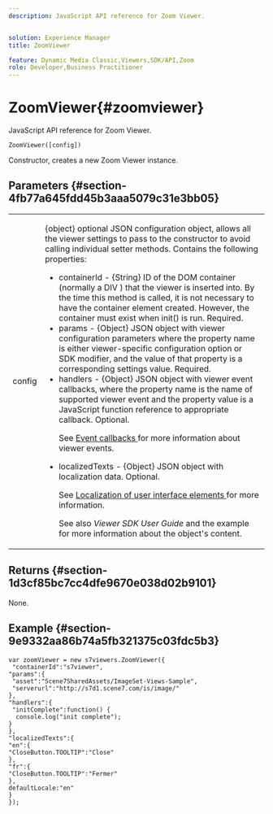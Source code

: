 ```yaml
---
description: JavaScript API reference for Zoom Viewer.


solution: Experience Manager
title: ZoomViewer

feature: Dynamic Media Classic,Viewers,SDK/API,Zoom
role: Developer,Business Practitioner
---
```


# ZoomViewer{#zoomviewer}

JavaScript API reference for Zoom Viewer.

 `ZoomViewer([config])`

Constructor, creates a new Zoom Viewer instance.

## Parameters {#section-4fb77a645fdd45b3aaa5079c31e3bb05}

<table id="table_896DFF34A68A403DB93A6D597461A573"> 
 <tbody> 
  <tr> 
   <td colname="col1"> <p> <span class="codeph"> <span class="varname"> config </span> </span> </p> </td> 
   <td colname="col2"> <p> <span class="codeph"> {object} </span> optional JSON configuration object, allows all the viewer settings to pass to the constructor to avoid calling individual setter methods. Contains the following properties: </p> <p> 
     <ul id="ul_789DBD5B72ED4C80B685455B0D59494D"> 
      <li id="li_28FDCB53E4AD4097A51F21B876C18FB1"> <span class="codeph"> containerId </span> - <span class="codeph"> {String} </span> ID of the DOM container (normally a <span class="codeph"> DIV </span>) that the viewer is inserted into. By the time this method is called, it is not necessary to have the container element created. However, the container must exist when <span class="codeph"> init() </span> is run. Required. </li> 
      <li id="li_FDE00392DC1544ABBDD75F81EF814EF2"> <span class="codeph"> params </span> - <span class="codeph"> {Object} </span> JSON object with viewer configuration parameters where the property name is either viewer-specific configuration option or SDK modifier, and the value of that property is a corresponding settings value. Required. </li> 
      <li id="li_C534D5091CDA4717BCC48E3EBBF09AB8"> <span class="codeph"> handlers </span> - <span class="codeph"> {Object} </span> JSON object with viewer event callbacks, where the property name is the name of supported viewer event and the property value is a JavaScript function reference to appropriate callback. Optional. <p>See <a href="../../../c-html5-s7-aem-asset-viewers/c-html5-20-zoom-viewer-about/c-html5-20-zoom-viewer-event-callbacks.md#concept-66d5996f2b1b44cab3d5264cda5c50cd" format="dita" scope="local"> Event callbacks </a> for more information about viewer events. </p> </li> 
      <li id="li_1D181A6B1D434B29B09AFD3F4BE059BD"> <span class="codeph"> localizedTexts </span> - <span class="codeph"> {Object} </span> JSON object with localization data. Optional. <p>See <a href="../../../c-html5-s7-aem-asset-viewers/c-html5-20-zoom-viewer-about/c-html5-20-zoom-viewer-localization.md#concept-cbfc39344c494eb7b9f6a272cff0cc74" format="dita" scope="local"> Localization of user interface elements </a> for more information. </p> <p>See also <i>Viewer SDK User Guide</i> and the example for more information about the object's content. </p> </li> 
     </ul> </p> </td> 
  </tr> 
 </tbody> 
</table>

## Returns {#section-1d3cf85bc7cc4dfe9670e038d02b9101}

None.

## Example {#section-9e9332aa86b74a5fb321375c03fdc5b3}

```
var zoomViewer = new s7viewers.ZoomViewer({ 
 "containerId":"s7viewer", 
"params":{ 
 "asset":"Scene7SharedAssets/ImageSet-Views-Sample", 
 "serverurl":"http://s7d1.scene7.com/is/image/" 
}, 
"handlers":{ 
 "initComplete":function() { 
  console.log("init complete"); 
} 
}, 
"localizedTexts":{ 
"en":{ 
"CloseButton.TOOLTIP":"Close" 
}, 
"fr":{ 
"CloseButton.TOOLTIP":"Fermer" 
}, 
defaultLocale:"en" 
} 
});
```

